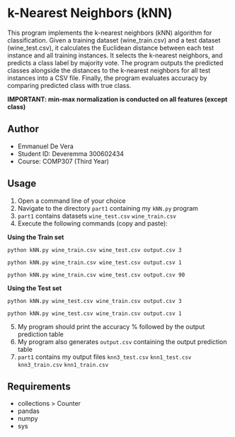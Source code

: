 # k-Nearest Neighbors (kNN)

This program implements the k-nearest neighbors (kNN) algorithm for classification. Given a training dataset (wine_train.csv) and a test dataset (wine_test.csv), it calculates the Euclidean distance between each test instance and all training instances. It selects the k-nearest neighbors, and predicts a class label by majority vote. The program outputs the predicted classes alongside the distances to the k-nearest neighbors for all test instances into a CSV file. Finally, the program evaluates accuracy by comparing predicted class with true class.

**IMPORTANT: min-max normalization is conducted on all features (except class)**

## Author

- Emmanuel De Vera
- Student ID: Deveremma 300602434
- Course: COMP307 (Third Year)

## Usage

1. Open a command line of your choice
2. Navigate to the directory `part1` containing my `kNN.py` program
3. `part1` contains datasets `wine_test.csv` `wine_train.csv`
4. Execute the following commands (copy and paste):

**Using the Train set**

`python kNN.py wine_train.csv wine_test.csv output.csv 3`  

`python kNN.py wine_train.csv wine_test.csv output.csv 1`    

`python kNN.py wine_train.csv wine_test.csv output.csv 90`    

**Using the Test set**

`python kNN.py wine_test.csv wine_train.csv output.csv 3`  

`python kNN.py wine_test.csv wine_train.csv output.csv 1`      

5. My program should print the accuracy % followed by the output prediction table
6. My program also generates `output.csv` containing the output prediction table
7. `part1` contains my output files `knn3_test.csv` `knn1_test.csv` `knn3_train.csv` `knn1_train.csv`

## Requirements

- collections > Counter
- pandas
- numpy
- sys
